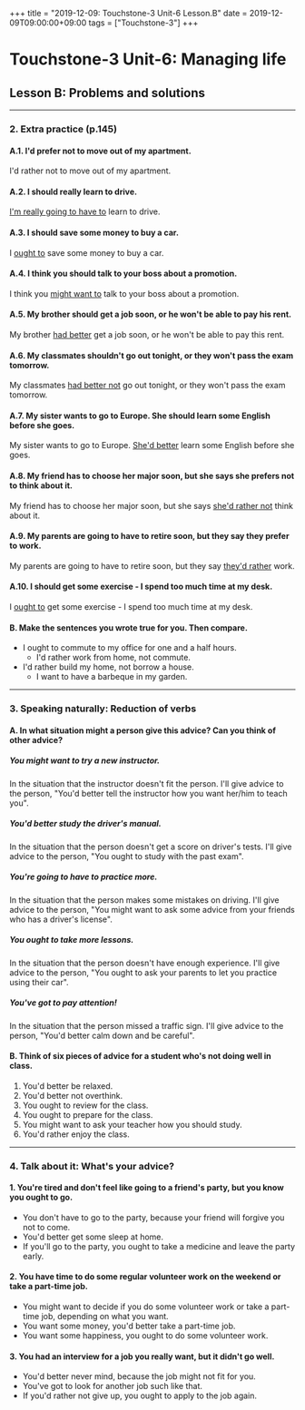 +++
title =  "2019-12-09: Touchstone-3 Unit-6 Lesson.B"
date = 2019-12-09T09:00:00+09:00
tags = ["Touchstone-3"]
+++

# Touchstone-3 Unit-6: Managing life
## Lesson B: Problems and solutions

- - -
### 2. Extra practice (p.145)

#### A.1. I'd prefer not to move out of my apartment.
I'd rather not to move out of my apartment.

#### A.2. I should really learn to drive.
<u>I'm really going to have to</u> learn to drive.

#### A.3. I should save some money to buy a car.
I <u>ought to</u> save some money to buy a car.

#### A.4. I think you should talk to your boss about a promotion.
I think you <u>might want to</u> talk to your boss about a promotion.

#### A.5. My brother should get a job soon, or he won't be able to pay his rent. 
My brother <u>had better</u> get a job soon, or he won't be able to pay this rent.

#### A.6. My classmates shouldn't go out tonight, or they won't pass the exam tomorrow.
My classmates <u>had better not</u> go out tonight, or they won't pass the exam tomorrow.

#### A.7. My sister wants to go to Europe. She should learn some English before she goes.
My sister wants to go to Europe. <u>She'd better</u> learn some English before she goes.

#### A.8. My friend has to choose her major soon, but she says she prefers not to think about it.
My friend has to choose her major soon, but she says <u>she'd rather not</u> think about it.

#### A.9. My parents are going to have to retire soon, but they say they prefer to work.
My parents are going to have to retire soon, but they say <u>they'd rather</u> work. 

#### A.10. I should get some exercise - I spend too much time at my desk.
I <u>ought to</u> get some exercise - I spend too much time at my desk.

#### B. Make the sentences you wrote true for you. Then compare.
* I ought to commute to my office for one and a half hours. 
  - I'd rather work from home, not commute.
* I'd rather build my home, not borrow a house.
  - I want to have a barbeque in my garden.

- - -

### 3. Speaking naturally: Reduction of verbs

#### A. In what situation might a person give this advice? Can you think of other advice?
##### You might want to try a new instructor.
In the situation that the instructor doesn't fit the person.
I'll give advice to the person,
"You'd better tell the instructor how you want her/him to teach you".

##### You'd better study the driver's manual.
In the situation that the person doesn't get a score on driver's tests.
I'll give advice to the person,
"You ought to study with the past exam".

##### You're going to have to practice more.
In the situation that the person makes some mistakes on driving.
I'll give advice to the person,
"You might want to ask some advice from your friends who has a driver's license".

##### You ought to take more lessons.
In the situation that the person doesn't have enough experience.
I'll give advice to the person,
"You ought to ask your parents to let you practice using their car".

##### You've got to pay attention!
In the situation that the person missed a traffic sign.
I'll give advice to the person,
"You'd better calm down and be careful".

#### B. Think of six pieces of advice for a student who's not doing well in class.
1. You'd better be relaxed.
2. You'd better not overthink.
3. You ought to review for the class.
4. You ought to prepare for the class.
5. You might want to ask your teacher how you should study.
6. You'd rather enjoy the class.

- - -
### 4. Talk about it: What's your advice?

#### 1. You're tired and don't feel like going to a friend's party, but you know you ought to go.
* You don't have to go to the party, because your friend will forgive you not to come.
* You'd better get some sleep at home.
* If you'll go to the party, you ought to take a medicine and leave the party early.

#### 2. You have time to do some regular volunteer work on the weekend or take a part-time job.
* You might want to decide if you do some volunteer work or take a part-time job,
  depending on what you want.
* You want some money, you'd better take a part-time job.
* You want some happiness, you ought to do some volunteer work.

#### 3. You had an interview for a job you really want, but it didn't go well.
* You'd better never mind, because the job might not fit for you.
* You've got to look for another job such like that.
* If you'd rather not give up, you ought to apply to the job again.

